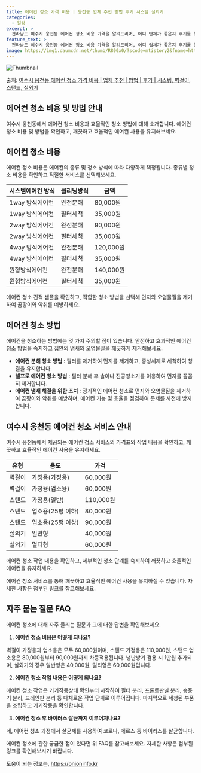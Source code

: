 ```yaml
---
title: 에어컨 청소 가격 비용 | 웅천동 업체 추천 방법 후기 시스템 실외기
categories:
  - 일상
excerpt: >
  전라남도 여수시 웅천동 에어컨 청소 비용 가격을 알려드리며, 어디 업체가 좋은지 후기를 통해 알아보겠습니다. 현재 글에서는 시스템, 벽걸이, 스탠드, 실외기 각각에 대해 청소 비용이 나와 있으니 참고하시면 되겠습니다. 에어컨 분해 청소 방법 보기 👈 클릭셀프 에어컨 청소 방법 보기👈 클릭여수시 웅천동 에어컨 청소 비용시스템에어컨 방식클리닝방식금액1way 방식에어컨 완전분해80,000원1way 방식에어컨 필터세척35,000원2way 방식에어컨 완전분해90,000원2way 방식에어컨 필터세척35,000원4way 방식에어컨 완전분해120,000원4way 방식에어컨 필터세척35,000원원형방식에어컨 완전분해140,000원원형방식에어컨 필터세척35,000원에어컨 청소 견적 샘플 보기 👈 클릭에어컨 냄새의 원인에어..
feature_text: >
  전라남도 여수시 웅천동 에어컨 청소 비용 가격을 알려드리며, 어디 업체가 좋은지 후기를 통해 알아보겠습니다. 현재 글에서는 시스템, 벽걸이, 스탠드, 실외기 각각에 대해 청소 비용이 나와 있으니 참고하시면 되겠습니다. 에어컨 분해 청소 방법 보기 👈 클릭셀프 에어컨 청소 방법 보기👈 클릭여수시 웅천동 에어컨 청소 비용시스템에어컨 방식클리닝방식금액1way 방식에어컨 완전분해80,000원1way 방식에어컨 필터세척35,000원2way 방식에어컨 완전분해90,000원2way 방식에어컨 필터세척35,000원4way 방식에어컨 완전분해120,000원4way 방식에어컨 필터세척35,000원원형방식에어컨 완전분해140,000원원형방식에어컨 필터세척35,000원에어컨 청소 견적 샘플 보기 👈 클릭에어컨 냄새의 원인에어..
image: https://img1.daumcdn.net/thumb/R800x0/?scode=mtistory2&fname=https%3A%2F%2Fblog.kakaocdn.net%2Fdn%2FbLN8VS%2FbtsHyn524SB%2FqbNxiCE2mxJaLHTOwmexUk%2Fimg.webp
---
```


![Thumbnail](https://img1.daumcdn.net/thumb/R800x0/?scode=mtistory2&fname=https%3A%2F%2Fblog.kakaocdn.net%2Fdn%2FbLN8VS%2FbtsHyn524SB%2FqbNxiCE2mxJaLHTOwmexUk%2Fimg.webp)

<p>출처: <a href="https://onioninfo.kr/entry/%EC%97%AC%EC%88%98%EC%8B%9C-%EC%9B%85%EC%B2%9C%EB%8F%99-%EC%97%90%EC%96%B4%EC%BB%A8-%EC%B2%AD%EC%86%8C-%EA%B0%80%EA%B2%A9-%EB%B9%84%EC%9A%A9-%EC%97%85%EC%B2%B4-%EC%B6%94%EC%B2%9C-%EB%B0%A9%EB%B2%95-%ED%9B%84%EA%B8%B0-%EC%8B%9C%EC%8A%A4%ED%85%9C-%EB%B2%BD%EA%B1%B8%EC%9D%B4-%EC%8A%A4%ED%83%A0%EB%93%9C-%EC%8B%A4%EC%99%B8%EA%B8%B0" rel="dofollow">여수시 웅천동 에어컨 청소 가격 비용 | 업체 추천 | 방법 | 후기 | 시스템, 벽걸이, 스탠드, 실외기</a> </p>

## 에어컨 청소 비용 및 방법 안내

여수시 웅천동에서 에어컨 청소 비용과 효율적인 청소 방법에 대해 소개합니다. 에어컨 청소 비용 및 방법을 확인하고, 깨끗하고 효율적인 에어컨
사용을 유지해보세요.

## 에어컨 청소 비용

에어컨 청소 비용은 에어컨의 종류 및 청소 방식에 따라 다양하게 책정됩니다. 종류별 청소 비용을 확인하고 적절한 서비스를 선택해보세요.

**시스템에어컨 방식** | **클리닝방식** | **금액**  
---|---|---  
1way 방식에어컨 | 완전분해 | 80,000원  
1way 방식에어컨 | 필터세척 | 35,000원  
2way 방식에어컨 | 완전분해 | 90,000원  
2way 방식에어컨 | 필터세척 | 35,000원  
4way 방식에어컨 | 완전분해 | 120,000원  
4way 방식에어컨 | 필터세척 | 35,000원  
원형방식에어컨 | 완전분해 | 140,000원  
원형방식에어컨 | 필터세척 | 35,000원  
  
에어컨 청소 견적 샘플을 확인하고, 적합한 청소 방법을 선택해 먼지와 오염물질을 제거하여 곰팡이와 악취를 예방하세요.

## 에어컨 청소 방법

에어컨을 청소하는 방법에는 몇 가지 주의할 점이 있습니다. 안전하고 효과적인 에어컨 청소 방법을 숙지하고 집안의 냄새와 오염물질을 깨끗하게
제거해보세요.

  * **에어컨 분해 청소 방법** : 필터를 제거하여 먼지를 제거하고, 중성세제로 세척하여 청결을 유지합니다.
  * **셀프로 에어컨 청소 방법** : 필터 분해 후 솔이나 진공청소기를 이용하여 먼지를 꼼꼼히 제거합니다.
  * **에어컨 냄새 해결을 위한 조치** : 정기적인 에어컨 청소로 먼지와 오염물질을 제거하여 곰팡이와 악취를 예방하며, 에어컨 기능 및 효율을 점검하여 문제를 사전에 방지합니다.

## 여수시 웅천동 에어컨 청소 서비스 안내

여수시 웅천동에서 제공되는 에어컨 청소 서비스의 가격표와 작업 내용을 확인하고, 깨끗하고 효율적인 에어컨 사용을 유지하세요.

**유형** | **용도** | **가격**  
---|---|---  
벽걸이 | 가정용(가정용) | 60,000원  
벽걸이 | 가정용(업소용) | 60,000원  
스탠드 | 가정용(일반) | 110,000원  
스탠드 | 업소용(25평 이하) | 80,000원  
스탠드 | 업소용(25평 이상) | 90,000원  
실외기 | 일반형 | 40,000원  
실외기 | 멀티형 | 60,000원  
  
에어컨 청소 작업 내용을 확인하고, 세부적인 청소 단계를 숙지하여 깨끗하고 효율적인 에어컨을 유지하세요.

에어컨 청소 서비스를 통해 깨끗하고 효율적인 에어컨 사용을 유지하실 수 있습니다. 자세한 사항은 첨부된 링크를 참고해보세요.

## 자주 묻는 질문 FAQ

에어컨 청소에 대해 자주 물리는 질문과 그에 대한 답변을 확인해보세요.

  1. **에어컨 청소 비용은 어떻게 되나요?**

벽걸이 가정용과 업소용은 모두 60,000원이며, 스탠드 가정용은 110,000원, 스탠드 업소용은 80,000원부터 90,000원까지
차등적용됩니다. 냉난방기 겸용 시 1만원 추가되며, 실외기의 경우 일반형은 40,000원, 멀티형은 60,000원입니다.

  2. **에어컨 청소 작업 내용은 어떻게 되나요?**

에어컨 청소 작업은 기기작동상태 확인부터 시작하여 필터 분리, 프론트판넬 분리, 송풍기 분리, 드레인판 분리 등 다채로운 작업 단계로
이루어집니다. 마지막으로 세청된 부품을 조립하고 기기작동을 확인합니다.

  3. **에어컨 청소 후 바이러스 살균까지 이루어지나요?**

네, 에어컨 청소 과정에서 살균제를 사용하여 코로나, 메르스 등 바이러스를 살균합니다.

에어컨 청소에 관한 궁금한 점이 있다면 위 FAQ를 참고해보세요. 자세한 사항은 첨부된 링크를 확인해보시기 바랍니다.



 

도움이 되는 정보는, <a href="https://onioninfo.kr" rel="dofollow">https://onioninfo.kr</a>


